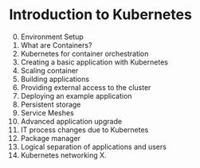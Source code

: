 # Introduction to Kubernetes

0. Environment Setup
1. What are Containers?
2. Kubernetes for container orchestration
3. Creating a basic application with Kubernetes
4. Scaling container
5. Building applications
6. Providing external access to the cluster
7. Deploying an example application
8. Persistent storage
9. Service Meshes
10. Advanced application upgrade
11. IT process changes due to Kubernetes
12. Package manager
13. Logical separation of applications and users
14. Kubernetes networking
X. 
